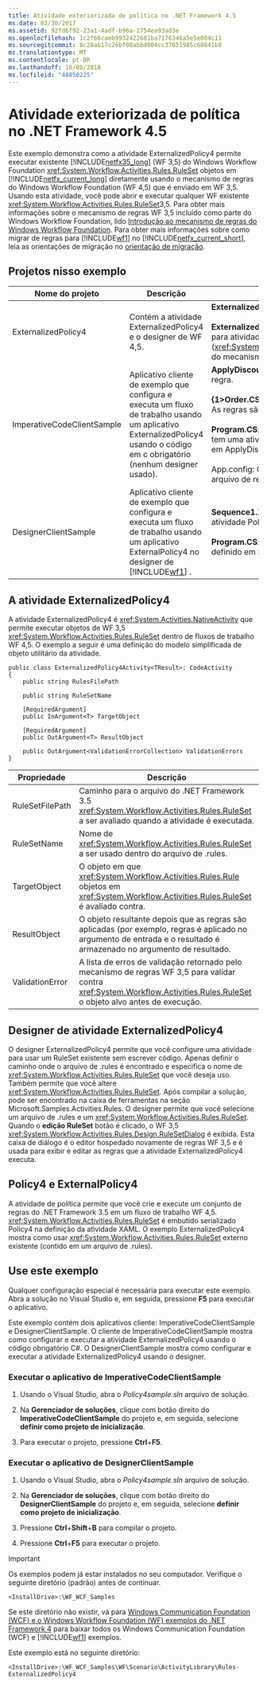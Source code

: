 ```yaml
---
title: Atividade exteriorizada de política no .NET Framework 4.5
ms.date: 03/30/2017
ms.assetid: 92fd6f92-23a1-4adf-b96a-2754ea93ad3e
ms.openlocfilehash: 1c2f66caeb9932422681ba7176346a5e5e084c11
ms.sourcegitcommit: 8c28ab17c26bf08abbd004cc37651985c68841b8
ms.translationtype: MT
ms.contentlocale: pt-BR
ms.lasthandoff: 10/08/2018
ms.locfileid: "48850225"
---
```

# <a name="externalized-policy-activity-in-net-framework-45"></a>Atividade exteriorizada de política no .NET Framework 4.5

Este exemplo demonstra como a atividade ExternalizedPolicy4 permite executar existente [!INCLUDE[netfx35_long](../../../../includes/netfx35-long-md.md)] (WF 3,5) do Windows Workflow Foundation <xref:System.Workflow.Activities.Rules.RuleSet> objetos em [!INCLUDE[netfx_current_long](../../../../includes/netfx-current-long-md.md)] diretamente usando o mecanismo de regras do Windows Workflow Foundation (WF 4,5) que é enviado em WF 3,5. Usando esta atividade, você pode abrir e executar qualquer WF existente <xref:System.Workflow.Activities.Rules.RuleSet>3,5. Para obter mais informações sobre o mecanismo de regras WF 3,5 incluído como parte do Windows Workflow Foundation, lido [Introdução ao mecanismo de regras do Windows Workflow Foundation](https://go.microsoft.com/fwlink/?LinkId=166079). Para obter mais informações sobre como migrar de regras para [!INCLUDE[wf1](../../../../includes/wf1-md.md)] no [!INCLUDE[netfx_current_short](../../../../includes/netfx-current-short-md.md)], leia as orientações de migração no [orientação de migração](../../../../docs/framework/windows-workflow-foundation/migration-guidance.md).

## <a name="projects-in-this-sample"></a>Projetos nisso exemplo

|Nome do projeto|Descrição|Arquivos de chave|
|-|-|-|
|ExternalizedPolicy4|Contém a atividade ExternalizedPolicy4 e o designer de WF 4,5.|**ExternalizedPolicy4.cs**: definição de atividade.<br /><br /> **ExternalizedPolicy4Designer.xaml**: designer personalizado para atividades ExternalizedPolicy4. Usar o editor das regras (<xref:System.Workflow.Activities.Rules.Design.RuleSetDialog>) do mecanismo de regras WF 3,5.|
|ImperativeCodeClientSample|Aplicativo cliente de exemplo que configura e executa um fluxo de trabalho usando um aplicativo ExternalizedPolicy4 usando o código em c obrigatório (nenhum designer usado).|**ApplyDiscount**: arquivo com [!INCLUDE[wf1](../../../../includes/wf1-md.md)] definições de regra.<br /><br /> **{1&gt;Order.CS&lt;1**: tipo que representa um pedido de cliente. As regras são aplicadas a objetos desse tipo.<br /><br /> **Program.CS**: configura e executa um fluxo de trabalho que tem uma atividade Policy4 para aplicar as regras definidas em ApplyDiscount instâncias de objetos pedido.<br /><br /> App.config: O arquivo de configuração com o caminho do arquivo de regras.|
|DesignerClientSample|Aplicativo cliente de exemplo que configura e executa um fluxo de trabalho usando um aplicativo ExternalPolicy4 no designer de [!INCLUDE[wf1](../../../../includes/wf1-md.md)] .|**Sequence1.XAML**: fluxo de trabalho sequencial que usa uma atividade Policy4 para executar avaliações de regra.<br /><br /> **Program.CS**: executa uma instância do fluxo de trabalho definido em Sequence1.xaml.|

## <a name="the-externalizedpolicy4-activity"></a>A atividade ExternalizedPolicy4

A atividade ExternalizedPolicy4 é <xref:System.Activities.NativeActivity> que permite executar objetos de WF 3,5 <xref:System.Workflow.Activities.Rules.RuleSet> dentro de fluxos de trabalho WF 4,5. O exemplo a seguir é uma definição do modelo simplificada de objeto utilitário da atividade.

```
public class ExternalizedPolicy4Activity<TResult>: CodeActivity
{
    public string RulesFilePath

    public string RuleSetName

    [RequiredArgument]
    public InArgument<T> TargetObject

    [RequiredArgument]
    public OutArgument<T> ResultObject

    public OutArgument<ValidationErrorCollection> ValidationErrors
}
```

|Propriedade|Descrição|
|-|-|
|RuleSetFilePath|Caminho para o arquivo do .NET Framework 3.5 <xref:System.Workflow.Activities.Rules.RuleSet> a ser avaliado quando a atividade é executada.|
|RuleSetName|Nome de <xref:System.Workflow.Activities.Rules.RuleSet> a ser usado dentro do arquivo de .rules.|
|TargetObject|O objeto em que <xref:System.Workflow.Activities.Rules.Rule> objetos em <xref:System.Workflow.Activities.Rules.RuleSet> é avaliado contra.|
|ResultObject|O objeto resultante depois que as regras são aplicadas (por exemplo, regras é aplicado no argumento de entrada e o resultado é armazenado no argumento de resultado.|
|ValidationError|A lista de erros de validação retornado pelo mecanismo de regras WF 3,5 para validar contra <xref:System.Workflow.Activities.Rules.RuleSet> o objeto alvo antes de execução.|

## <a name="externalizedpolicy4-activity-designer"></a>Designer de atividade ExternalizedPolicy4

O designer ExternalizedPolicy4 permite que você configure uma atividade para usar um RuleSet existente sem escrever código. Apenas definir o caminho onde o arquivo de .rules é encontrado e especifica o nome de <xref:System.Workflow.Activities.Rules.RuleSet> que você deseja uso. Também permite que você altere <xref:System.Workflow.Activities.Rules.RuleSet>. Após compilar a solução, pode ser encontrado na caixa de ferramentas na seção Microsoft.Samples.Activities.Rules. O designer permite que você selecione um arquivo de .rules e um <xref:System.Workflow.Activities.Rules.RuleSet>. Quando o **edição RuleSet** botão é clicado, o WF 3,5 <xref:System.Workflow.Activities.Rules.Design.RuleSetDialog> é exibida. Esta caixa de diálogo é o editor hospedado novamente de regras WF 3,5 e é usada para exibir e editar as regras que a atividade ExternalizedPolicy4 executa.

## <a name="policy4-and-externalpolicy4"></a>Policy4 e ExternalPolicy4

A atividade de política permite que você crie e execute um conjunto de regras do .NET Framework 3.5 em um fluxo de trabalho WF 4,5. <xref:System.Workflow.Activities.Rules.RuleSet> é embutido serializado Policy4 na definição da atividade XAML. O exemplo ExternalizedPolicy4 mostra como usar <xref:System.Workflow.Activities.Rules.RuleSet> externo existente (contido em um arquivo de .rules).

## <a name="use-this-sample"></a>Use este exemplo

Qualquer configuração especial é necessária para executar este exemplo. Abra a solução no Visual Studio e, em seguida, pressione **F5** para executar o aplicativo.

Este exemplo contém dois aplicativos cliente: ImperativeCodeClientSample e DesignerClientSample. O cliente de ImperativeCodeClientSample mostra como configurar e executar a atividade ExternalizedPolicy4 usando o código obrigatório C#. O DesignerClientSample mostra como configurar e executar a atividade ExternalizedPolicy4 usando o designer.

### <a name="run-the-imperativecodeclientsample-application"></a>Executar o aplicativo de ImperativeCodeClientSample

1.  Usando o Visual Studio, abra o *Policy4sample.sln* arquivo de solução.

2.  Na **Gerenciador de soluções**, clique com botão direito do **ImperativeCodeClientSample** do projeto e, em seguida, selecione **definir como projeto de inicialização**.

3.  Para executar o projeto, pressione **Ctrl**+**F5**.

### <a name="run-the-designerclientsample-application"></a>Executar o aplicativo de DesignerClientSample

1.  Usando o Visual Studio, abra o *Policy4sample.sln* arquivo de solução.

2.  Na **Gerenciador de soluções**, clique com botão direito do **DesignerClientSample** do projeto e, em seguida, selecione **definir como projeto de inicialização**.

3.  Pressione **Ctrl**+**Shift**+**B** para compilar o projeto.

4.  Pressione **Ctrl**+**F5** para executar o projeto.

> [!IMPORTANT]
> Os exemplos podem já estar instalados no seu computador. Verifique o seguinte diretório (padrão) antes de continuar.
>
> `<InstallDrive>:\WF_WCF_Samples`
>
> Se este diretório não existir, vá para [Windows Communication Foundation (WCF) e o Windows Workflow Foundation (WF) exemplos do .NET Framework 4](https://go.microsoft.com/fwlink/?LinkId=150780) para baixar todos os Windows Communication Foundation (WCF) e [!INCLUDE[wf1](../../../../includes/wf1-md.md)] exemplos.
>
> Este exemplo está no seguinte diretório:
>
> `<InstallDrive>:\WF_WCF_Samples\WF\Scenario\ActivityLibrary\Rules-ExternalizedPolicy4`
